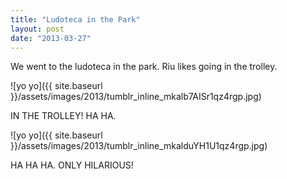 ```yaml
---
title: "Ludoteca in the Park"
layout: post
date: "2013-03-27"
---
```


We went to the ludoteca in the park. Riu likes going in the trolley.

![yo yo]({{ site.baseurl }}/assets/images/2013/tumblr_inline_mkalb7AISr1qz4rgp.jpg)

IN THE TROLLEY! HA HA.

![yo yo]({{ site.baseurl }}/assets/images/2013/tumblr_inline_mkalduYH1U1qz4rgp.jpg)

HA HA HA. ONLY HILARIOUS!
